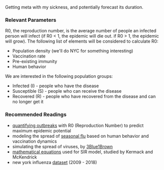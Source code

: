 Getting meta with my sickness, and potentially forecast its duration.

### Relevant Parameters
R0, the reproduction number, is the average number of people an infected person will infect (if R0 < 1, the epidemic will die out. if R0 > 1, the epidemic will grow). The following list of elements will be considered to calculate R0:
- Population density (we'll do NYC for something interesting)
- Vaccination rate
- Pre-existing immunity
- Human behavior

We are interested in the following population groups:
- Infected (I) - people who have the disease
- Susceptible (S) - people who can receive the disease
- Recovered (R) - people who have recovered from the disease and can no longer get it

### Recommended Readings
- [quantifying outbreaks](https://sph.umich.edu/pursuit/2020posts/how-scientists-quantify-outbreaks.html) with R0 (Reproduction Number) to predict maximum epidemic potential
- modeling the spread of [seasonal flu](https://arxiv.org/pdf/2101.07926) based on human behavior and vaccination dynamics
- simulating the spread of viruses, by [3Blue1Brown](https://www.youtube.com/watch?v=gxAaO2rsdIs)
- [mathematical equations](https://jxshix.people.wm.edu/2009-harbin-course/classic/Kermack-McKendrick-1927-I.pdf) used for SIR model, studied by Kermack and McKendrick 
- new york influenza [dataset](https://www.kaggle.com/datasets/titustitus/h1n1-new-york-2009?resource=download) (2009 - 2018)